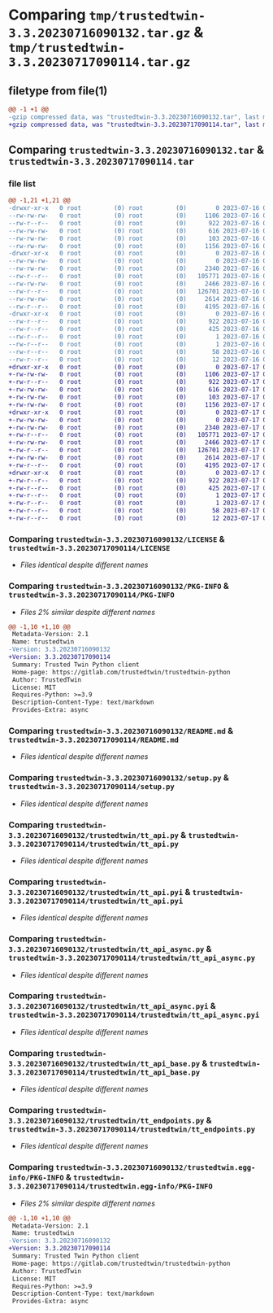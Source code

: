 # Comparing `tmp/trustedtwin-3.3.20230716090132.tar.gz` & `tmp/trustedtwin-3.3.20230717090114.tar.gz`

## filetype from file(1)

```diff
@@ -1 +1 @@
-gzip compressed data, was "trustedtwin-3.3.20230716090132.tar", last modified: Sun Jul 16 09:01:49 2023, max compression
+gzip compressed data, was "trustedtwin-3.3.20230717090114.tar", last modified: Mon Jul 17 09:01:30 2023, max compression
```

## Comparing `trustedtwin-3.3.20230716090132.tar` & `trustedtwin-3.3.20230717090114.tar`

### file list

```diff
@@ -1,21 +1,21 @@
-drwxr-xr-x   0 root         (0) root         (0)        0 2023-07-16 09:01:49.293558 trustedtwin-3.3.20230716090132/
--rw-rw-rw-   0 root         (0) root         (0)     1106 2023-07-16 09:01:28.000000 trustedtwin-3.3.20230716090132/LICENSE
--rw-r--r--   0 root         (0) root         (0)      922 2023-07-16 09:01:49.293558 trustedtwin-3.3.20230716090132/PKG-INFO
--rw-rw-rw-   0 root         (0) root         (0)      616 2023-07-16 09:01:28.000000 trustedtwin-3.3.20230716090132/README.md
--rw-rw-rw-   0 root         (0) root         (0)      103 2023-07-16 09:01:49.294558 trustedtwin-3.3.20230716090132/setup.cfg
--rw-rw-rw-   0 root         (0) root         (0)     1156 2023-07-16 09:01:28.000000 trustedtwin-3.3.20230716090132/setup.py
-drwxr-xr-x   0 root         (0) root         (0)        0 2023-07-16 09:01:49.292558 trustedtwin-3.3.20230716090132/trustedtwin/
--rw-rw-rw-   0 root         (0) root         (0)        0 2023-07-16 09:01:28.000000 trustedtwin-3.3.20230716090132/trustedtwin/__init__.py
--rw-rw-rw-   0 root         (0) root         (0)     2340 2023-07-16 09:01:28.000000 trustedtwin-3.3.20230716090132/trustedtwin/tt_api.py
--rw-r--r--   0 root         (0) root         (0)   105771 2023-07-16 09:01:48.000000 trustedtwin-3.3.20230716090132/trustedtwin/tt_api.pyi
--rw-rw-rw-   0 root         (0) root         (0)     2466 2023-07-16 09:01:28.000000 trustedtwin-3.3.20230716090132/trustedtwin/tt_api_async.py
--rw-r--r--   0 root         (0) root         (0)   126701 2023-07-16 09:01:49.000000 trustedtwin-3.3.20230716090132/trustedtwin/tt_api_async.pyi
--rw-rw-rw-   0 root         (0) root         (0)     2614 2023-07-16 09:01:28.000000 trustedtwin-3.3.20230716090132/trustedtwin/tt_api_base.py
--rw-r--r--   0 root         (0) root         (0)     4195 2023-07-16 09:01:48.000000 trustedtwin-3.3.20230716090132/trustedtwin/tt_endpoints.py
-drwxr-xr-x   0 root         (0) root         (0)        0 2023-07-16 09:01:49.293558 trustedtwin-3.3.20230716090132/trustedtwin.egg-info/
--rw-r--r--   0 root         (0) root         (0)      922 2023-07-16 09:01:49.000000 trustedtwin-3.3.20230716090132/trustedtwin.egg-info/PKG-INFO
--rw-r--r--   0 root         (0) root         (0)      425 2023-07-16 09:01:49.000000 trustedtwin-3.3.20230716090132/trustedtwin.egg-info/SOURCES.txt
--rw-r--r--   0 root         (0) root         (0)        1 2023-07-16 09:01:49.000000 trustedtwin-3.3.20230716090132/trustedtwin.egg-info/dependency_links.txt
--rw-r--r--   0 root         (0) root         (0)        1 2023-07-16 09:01:49.000000 trustedtwin-3.3.20230716090132/trustedtwin.egg-info/not-zip-safe
--rw-r--r--   0 root         (0) root         (0)       58 2023-07-16 09:01:49.000000 trustedtwin-3.3.20230716090132/trustedtwin.egg-info/requires.txt
--rw-r--r--   0 root         (0) root         (0)       12 2023-07-16 09:01:49.000000 trustedtwin-3.3.20230716090132/trustedtwin.egg-info/top_level.txt
+drwxr-xr-x   0 root         (0) root         (0)        0 2023-07-17 09:01:30.456393 trustedtwin-3.3.20230717090114/
+-rw-rw-rw-   0 root         (0) root         (0)     1106 2023-07-17 09:01:10.000000 trustedtwin-3.3.20230717090114/LICENSE
+-rw-r--r--   0 root         (0) root         (0)      922 2023-07-17 09:01:30.456393 trustedtwin-3.3.20230717090114/PKG-INFO
+-rw-rw-rw-   0 root         (0) root         (0)      616 2023-07-17 09:01:10.000000 trustedtwin-3.3.20230717090114/README.md
+-rw-rw-rw-   0 root         (0) root         (0)      103 2023-07-17 09:01:30.457393 trustedtwin-3.3.20230717090114/setup.cfg
+-rw-rw-rw-   0 root         (0) root         (0)     1156 2023-07-17 09:01:10.000000 trustedtwin-3.3.20230717090114/setup.py
+drwxr-xr-x   0 root         (0) root         (0)        0 2023-07-17 09:01:30.455393 trustedtwin-3.3.20230717090114/trustedtwin/
+-rw-rw-rw-   0 root         (0) root         (0)        0 2023-07-17 09:01:10.000000 trustedtwin-3.3.20230717090114/trustedtwin/__init__.py
+-rw-rw-rw-   0 root         (0) root         (0)     2340 2023-07-17 09:01:10.000000 trustedtwin-3.3.20230717090114/trustedtwin/tt_api.py
+-rw-r--r--   0 root         (0) root         (0)   105771 2023-07-17 09:01:30.000000 trustedtwin-3.3.20230717090114/trustedtwin/tt_api.pyi
+-rw-rw-rw-   0 root         (0) root         (0)     2466 2023-07-17 09:01:10.000000 trustedtwin-3.3.20230717090114/trustedtwin/tt_api_async.py
+-rw-r--r--   0 root         (0) root         (0)   126701 2023-07-17 09:01:30.000000 trustedtwin-3.3.20230717090114/trustedtwin/tt_api_async.pyi
+-rw-rw-rw-   0 root         (0) root         (0)     2614 2023-07-17 09:01:10.000000 trustedtwin-3.3.20230717090114/trustedtwin/tt_api_base.py
+-rw-r--r--   0 root         (0) root         (0)     4195 2023-07-17 09:01:29.000000 trustedtwin-3.3.20230717090114/trustedtwin/tt_endpoints.py
+drwxr-xr-x   0 root         (0) root         (0)        0 2023-07-17 09:01:30.456393 trustedtwin-3.3.20230717090114/trustedtwin.egg-info/
+-rw-r--r--   0 root         (0) root         (0)      922 2023-07-17 09:01:30.000000 trustedtwin-3.3.20230717090114/trustedtwin.egg-info/PKG-INFO
+-rw-r--r--   0 root         (0) root         (0)      425 2023-07-17 09:01:30.000000 trustedtwin-3.3.20230717090114/trustedtwin.egg-info/SOURCES.txt
+-rw-r--r--   0 root         (0) root         (0)        1 2023-07-17 09:01:30.000000 trustedtwin-3.3.20230717090114/trustedtwin.egg-info/dependency_links.txt
+-rw-r--r--   0 root         (0) root         (0)        1 2023-07-17 09:01:30.000000 trustedtwin-3.3.20230717090114/trustedtwin.egg-info/not-zip-safe
+-rw-r--r--   0 root         (0) root         (0)       58 2023-07-17 09:01:30.000000 trustedtwin-3.3.20230717090114/trustedtwin.egg-info/requires.txt
+-rw-r--r--   0 root         (0) root         (0)       12 2023-07-17 09:01:30.000000 trustedtwin-3.3.20230717090114/trustedtwin.egg-info/top_level.txt
```

### Comparing `trustedtwin-3.3.20230716090132/LICENSE` & `trustedtwin-3.3.20230717090114/LICENSE`

 * *Files identical despite different names*

### Comparing `trustedtwin-3.3.20230716090132/PKG-INFO` & `trustedtwin-3.3.20230717090114/PKG-INFO`

 * *Files 2% similar despite different names*

```diff
@@ -1,10 +1,10 @@
 Metadata-Version: 2.1
 Name: trustedtwin
-Version: 3.3.20230716090132
+Version: 3.3.20230717090114
 Summary: Trusted Twin Python client
 Home-page: https://gitlab.com/trustedtwin/trustedtwin-python
 Author: TrustedTwin
 License: MIT
 Requires-Python: >=3.9
 Description-Content-Type: text/markdown
 Provides-Extra: async
```

### Comparing `trustedtwin-3.3.20230716090132/README.md` & `trustedtwin-3.3.20230717090114/README.md`

 * *Files identical despite different names*

### Comparing `trustedtwin-3.3.20230716090132/setup.py` & `trustedtwin-3.3.20230717090114/setup.py`

 * *Files identical despite different names*

### Comparing `trustedtwin-3.3.20230716090132/trustedtwin/tt_api.py` & `trustedtwin-3.3.20230717090114/trustedtwin/tt_api.py`

 * *Files identical despite different names*

### Comparing `trustedtwin-3.3.20230716090132/trustedtwin/tt_api.pyi` & `trustedtwin-3.3.20230717090114/trustedtwin/tt_api.pyi`

 * *Files identical despite different names*

### Comparing `trustedtwin-3.3.20230716090132/trustedtwin/tt_api_async.py` & `trustedtwin-3.3.20230717090114/trustedtwin/tt_api_async.py`

 * *Files identical despite different names*

### Comparing `trustedtwin-3.3.20230716090132/trustedtwin/tt_api_async.pyi` & `trustedtwin-3.3.20230717090114/trustedtwin/tt_api_async.pyi`

 * *Files identical despite different names*

### Comparing `trustedtwin-3.3.20230716090132/trustedtwin/tt_api_base.py` & `trustedtwin-3.3.20230717090114/trustedtwin/tt_api_base.py`

 * *Files identical despite different names*

### Comparing `trustedtwin-3.3.20230716090132/trustedtwin/tt_endpoints.py` & `trustedtwin-3.3.20230717090114/trustedtwin/tt_endpoints.py`

 * *Files identical despite different names*

### Comparing `trustedtwin-3.3.20230716090132/trustedtwin.egg-info/PKG-INFO` & `trustedtwin-3.3.20230717090114/trustedtwin.egg-info/PKG-INFO`

 * *Files 2% similar despite different names*

```diff
@@ -1,10 +1,10 @@
 Metadata-Version: 2.1
 Name: trustedtwin
-Version: 3.3.20230716090132
+Version: 3.3.20230717090114
 Summary: Trusted Twin Python client
 Home-page: https://gitlab.com/trustedtwin/trustedtwin-python
 Author: TrustedTwin
 License: MIT
 Requires-Python: >=3.9
 Description-Content-Type: text/markdown
 Provides-Extra: async
```

